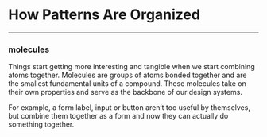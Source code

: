 # How Patterns Are Organized

---

### molecules
Things start getting more interesting and tangible when we start combining atoms together. Molecules are groups of atoms bonded together and are the smallest fundamental units of a compound. These molecules take on their own properties and serve as the backbone of our design systems.
    
For example, a form label, input or button aren’t too useful by themselves, but combine them together as a form and now they can actually do something together.
